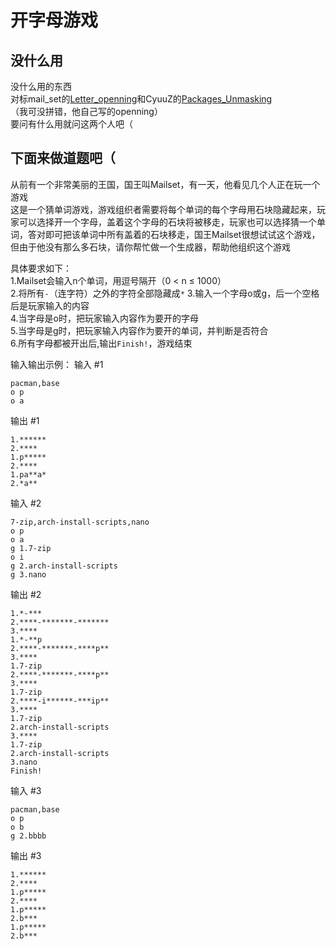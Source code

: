# 开字母游戏
## 没什么用
没什么用的东西  
对标mail_set的[Letter_openning](https://github.com/mailset/letter-openning)和CyuuZ的[Packages_Unmasking](https://github.com/cyuuz-chan/packages_unmasking)  
（我可没拼错，他自己写的openning）  
要问有什么用就问这两个人吧（  
  
  

## 下面来做道题吧（  
从前有一个非常美丽的王国，国王叫Mailset，有一天，他看见几个人正在玩一个游戏  
这是一个猜单词游戏，游戏组织者需要将每个单词的每个字母用石块隐藏起来，玩家可以选择开一个字母，盖着这个字母的石块将被移走，玩家也可以选择猜一个单词，答对即可把该单词中所有盖着的石块移走，国王Mailset很想试试这个游戏，但由于他没有那么多石块，请你帮忙做一个生成器，帮助他组织这个游戏  
  
具体要求如下：  
1.Mailset会输入n个单词，用逗号隔开（0 < n ≤ 1000）  
2.将所有`-`（连字符）之外的字符全部隐藏成`*`
3.输入一个字母o或g，后一个空格后是玩家输入的内容  
4.当字母是o时，把玩家输入内容作为要开的字母  
5.当字母是g时，把玩家输入内容作为要开的单词，并判断是否符合  
6.所有字母都被开出后,输出`Finish!`，游戏结束  

输入输出示例：
输入 #1
```
pacman,base
o p
o a
```

输出 #1
```
1.******
2.****
1.p*****
2.****
1.pa**a*
2.*a**
```

输入 #2
```
7-zip,arch-install-scripts,nano
o p
o a
g 1.7-zip
o i
g 2.arch-install-scripts
g 3.nano
```

输出 #2
```
1.*-***
2.****-*******-*******
3.****
1.*-**p
2.****-*******-****p**
3.****
1.7-zip
2.****-*******-****p**
3.****
1.7-zip
2.****-i******-***ip**
3.****
1.7-zip
2.arch-install-scripts
3.****
1.7-zip
2.arch-install-scripts
3.nano
Finish!
```

输入 #3
```
pacman,base
o p
o b
g 2.bbbb
```

输出 #3
```
1.******
2.****
1.p*****
2.****
1.p*****
2.b***
1.p*****
2.b***
```
